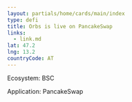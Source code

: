 ```yaml
---
layout: partials/home/cards/main/index
type: defi
title: Orbs is live on PancakeSwap
links:
  - link.md
lat: 47.2
lng: 13.2
countryCode: AT
---
```


Ecosystem: BSC

Application: PancakeSwap
